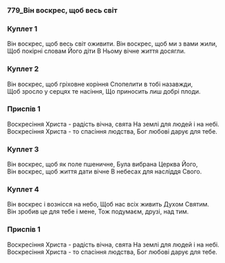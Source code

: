 ### 779_Він воскрес, щоб весь світ
### Куплет 1
Він воскрес, щоб весь світ оживити. Він воскрес, щоб ми з вами жили, <br/>Щоб покірні словам Його діти В Ньому вічне життя досягли.
### Куплет 2
Він воскрес, щоб гріховне коріння Спопелити в тобі назавжди, <br/>Щоб зросло у серцях те насіння, Що приносить лиш добрі плоди.
### Приспів 1
Воскресіння Христа - радість вічна, свята На землі для людей і на небі. <br/>Воскресіння Христа - то спасіння людства, Бог любові дарує для тебе.
### Куплет 3
Він воскрес, щоб як поле пшеничне, Була вибрана Церква Його, <br/>Він воскрес, щоб життя дати вічне В небесах для насліддя Свого.
### Куплет 4
Він воскрес і вознісся на небо, Щоб нас всіх живить Духом Святим. <br/>Він зробив це для тебе і мене, Тож подумаєм, друзі, над тим.
### Приспів 1
Воскресіння Христа - радість вічна, свята На землі для людей і на небі. <br/>Воскресіння Христа - то спасіння людства, Бог любові дарує для тебе.
